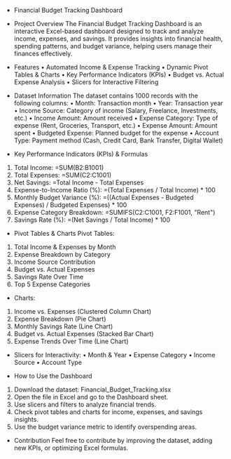 * Financial Budget Tracking Dashboard

* Project Overview
The Financial Budget Tracking Dashboard is an interactive Excel-based dashboard designed to track and analyze income, expenses, and savings. It provides insights into financial health, spending patterns, and budget variance, helping users manage their finances effectively.

* Features
•	Automated Income & Expense Tracking
•	Dynamic Pivot Tables & Charts
•	Key Performance Indicators (KPIs)
•	Budget vs. Actual Expense Analysis
•	Slicers for Interactive Filtering

* Dataset Information
The dataset contains 1000 records with the following columns:
•	Month: Transaction month
•	Year: Transaction year
•	Income Source: Category of income (Salary, Freelance, Investments, etc.)
•	Income Amount: Amount received
•	Expense Category: Type of expense (Rent, Groceries, Transport, etc.)
•	Expense Amount: Amount spent
•	Budgeted Expense: Planned budget for the expense
•	Account Type: Payment method (Cash, Credit Card, Bank Transfer, Digital Wallet)

* Key Performance Indicators (KPIs) & Formulas
1.	Total Income: =SUM(B2:B1001)
2.	Total Expenses: =SUM(C2:C1001)
3.	Net Savings: =Total Income - Total Expenses
4.	Expense-to-Income Ratio (%): =(Total Expenses / Total Income) * 100
5.	Monthly Budget Variance (%): =((Actual Expenses - Budgeted Expenses) / Budgeted Expenses) * 100
6.	Expense Category Breakdown: =SUMIFS(C2:C1001, F2:F1001, "Rent")
7.	Savings Rate (%): =(Net Savings / Total Income) * 100

* Pivot Tables & Charts
Pivot Tables:
1.	Total Income & Expenses by Month
2.	Expense Breakdown by Category
3.	Income Source Contribution
4.	Budget vs. Actual Expenses
5.	Savings Rate Over Time
6.	Top 5 Expense Categories

* Charts:
1.	Income vs. Expenses (Clustered Column Chart)
2.	Expense Breakdown (Pie Chart)
3.	Monthly Savings Rate (Line Chart)
4.	Budget vs. Actual Expenses (Stacked Bar Chart)
5.	Expense Trends Over Time (Line Chart)

* Slicers for Interactivity:
•	Month & Year
•	Expense Category
•	Income Source
•	Account Type

* How to Use the Dashboard
1.	Download the dataset: Financial_Budget_Tracking.xlsx
2.	Open the file in Excel and go to the Dashboard sheet.
3.	Use slicers and filters to analyze financial trends.
4.	Check pivot tables and charts for income, expenses, and savings insights.
5.	Use the budget variance metric to identify overspending areas.

* Contribution
Feel free to contribute by improving the dataset, adding new KPIs, or optimizing Excel formulas.
